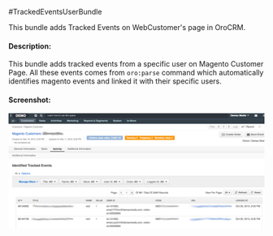 #TrackedEventsUserBundle

This bundle adds Tracked Events on WebCustomer's page in OroCRM.

#### Description:

This bundle adds tracked events from a specific user on Magento Customer
 Page. All these events comes from `oro:parse` command which automatically
 identifies magento events and linked it with their specific users.


#### Screenshot:

![Configuration](Resources/public/img/1.png)
